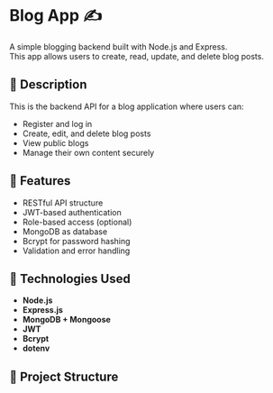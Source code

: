 # Blog App ✍️

A simple blogging backend built with Node.js and Express.  
This app allows users to create, read, update, and delete blog posts.

## 📌 Description

This is the backend API for a blog application where users can:
- Register and log in
- Create, edit, and delete blog posts
- View public blogs
- Manage their own content securely

## 🚀 Features

- RESTful API structure
- JWT-based authentication
- Role-based access (optional)
- MongoDB as database
- Bcrypt for password hashing
- Validation and error handling

## 🧰 Technologies Used

- **Node.js**
- **Express.js**
- **MongoDB + Mongoose**
- **JWT**
- **Bcrypt**
- **dotenv**

## 📂 Project Structure

